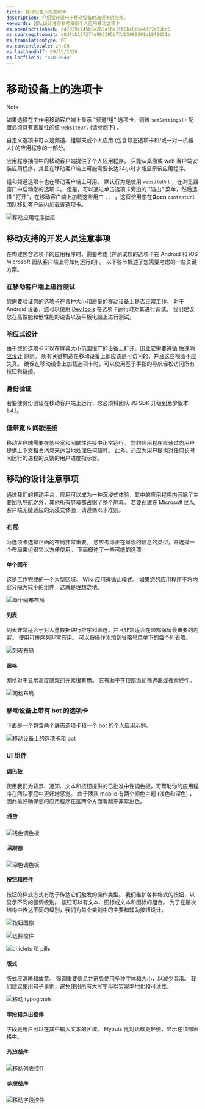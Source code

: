 ```yaml
---
title: 移动设备上的选项卡
description: 介绍设计适用于移动设备的选项卡的指南。
keywords: 团队设计准则参考框架个人应用移动选项卡
ms.openlocfilehash: d47039c245b8e262af6e1f60bc0c644dc7e65bd6
ms.sourcegitcommit: e8dfcb167274e996395b77d65999991a18f2051a
ms.translationtype: MT
ms.contentlocale: zh-CN
ms.lasthandoff: 09/15/2020
ms.locfileid: "47819044"
---
```

# <a name="tabs-on-mobile"></a>移动设备上的选项卡

> [!NOTE]
> 如果选择在工作组移动客户端上显示 "频道/组" 选项卡，则该 `setSettings()` 配置必须具有该属性的值 `websiteUrl` (请参阅下) 。

自定义选项卡可以是频道、组聊天或个人应用 (包含静态选项卡和/或一对一机器人) 的应用程序的一部分。

应用程序抽屉中的移动客户端提供了个人应用程序。 只能从桌面或 web 客户端安装应用程序，并且在移动客户端上可能需要长达24小时才能显示该应用程序。

组和频道选项卡也在移动客户端上可用。 默认行为是使用 `websiteUrl` ，在浏览器窗口中启动您的选项卡。 但是，可以通过单击选项卡旁边的 "溢出" 菜单，然后选择 "打开"，在移动客户端上加载这些用户 `...` ，这将使用您在**Open** `contentUrl` 团队移动客户端内加载该选项卡。

![移动应用程序抽屉](../../assets/images/personal-app-mobile.png)

## <a name="developer-considerations-for-mobile-support"></a>移动支持的开发人员注意事项

在构建包含选项卡的应用程序时，需要考虑 (并测试您的选项卡在 Android 和 iOS Microsoft 团队客户端上将如何运行的) 。 以下各节概述了您需要考虑的一些关键方案。

### <a name="testing-on-mobile-clients"></a>在移动客户端上进行测试

您需要验证您的选项卡在各种大小和质量的移动设备上是否正常工作。 对于 Android 设备，您可以使用 [DevTools](~/tabs/how-to/developer-tools.md) 在选项卡运行时对其进行调试。 我们建议您在高性能和低性能的设备以及平板电脑上进行测试。

### <a name="responsive-design"></a>响应式设计

由于您的选项卡可以在屏幕大小范围很广的设备上打开，因此它需要遵循 [快速响应设计](https://www.w3schools.com/html/html_responsive.asp) 原则。 所有关键构造在移动设备上都应该是可访问的，并且这些视图不应失真。 确保在移动设备上加载选项卡时，可以使用基于手指的导航轻松访问所有按钮和链接。

### <a name="authentication"></a>身份验证

若要使身份验证在移动客户端上运行，您必须将团队 JS SDK 升级到至少版本1.4.1。

### <a name="low-bandwidth--intermittent-connections"></a>低带宽 & 间歇连接

移动客户端需要在低带宽和间歇性连接中正常运行。 您的应用程序应通过向用户提供上下文相关消息来适当地处理任何超时。 此外，还应为用户提供对任何长时间运行的进程的反馈的用户进度指示器。

## <a name="design-considerations-for-mobile"></a>移动的设计注意事项

通过我们的移动平台，应用可以成为一种沉浸式体验，其中的应用程序内容除了主要团队导航之外，其他所有屏幕都占据了整个屏幕。 若要创建在 Microsoft 团队客户端无缝适应的沉浸式体验，请遵循以下准则。

### <a name="layouts"></a>布局

为选项卡选择正确的布局非常重要。 您应考虑正在呈现的信息的类型，并选择一个布局来组织它以方便使用。 下面概述了一些可能的选项。

#### <a name="single-canvas"></a>单个画布

这是工作完成的一个大型区域。 Wiki 应用遵循此模式。 如果您的应用程序不将内容分隔为较小的组件，这就是理想之地。

![单个画布布局](~/assets/images/mobile-single-canvas.png)

#### <a name="list"></a>列表

列表非常适合于对大量数据进行排序和筛选，并且非常适合在顶部保留最重要的内容。 使用可排序列非常有用。 可以将操作添加到省略号菜单下的每个列表项。

![列表布局](~/assets/images/mobile-list.png)

#### <a name="grid"></a>窗格

网格对于显示高度直观的元素很有用。 它有助于在顶部添加筛选器或搜索控件。

![网格布局](~/assets/images/mobile-grid.png)

### <a name="tabs-with-bots-on-mobile"></a>移动设备上带有 bot 的选项卡

下面是一个包含两个静态选项卡和一个 bot 的个人应用示例。

![移动设备上的选项卡和 bot](~/assets/images/mobile-tab-with-bot.png)

### <a name="ui-components"></a>UI 组件

#### <a name="color-palettes"></a>调色板

使用我们为背景、通知、文本和按钮提供的已批准中性调色板，可帮助你的应用程序在团队家庭中更好地感觉。 由于团队 mobile 有两个颜色主题 (浅色和深色) ，因此最好确保您的应用程序在这两个方面看起来非常出色。

##### <a name="light-color"></a>浅色

![浅色调色板](~/assets/images/light-color.png)

##### <a name="dark-color"></a>深颜色

![深色调色板](~/assets/images/dark-color.png)

#### <a name="buttons-and-controls"></a>按钮和控件

按钮的样式方式有助于传达它们触发的操作类型。 我们维护各种格式的按钮，以显示不同的强调级别。 按钮可以有文本、图标或文本和图标的组合。 为了在层次结构中传达不同的级别，我们为每个类别中的主要和辅助按钮设计。

![按钮图像](~/assets/images/buttons.png)

![选择控件](~/assets/images/selection-controls.png)

![chiclets 和 pills](~/assets/images/chiclets-and-pills.png)

#### <a name="typography"></a>版式

版式应清晰和故意。 强调重要信息并避免使用多种字体和大小，以减少混淆。 我们建议使用句子事例，避免使用所有大写字母以实现本地化和可读性。

![移动 typograph](~/assets/images/mobile-typography.png)

#### <a name="fields-and-flyouts"></a>字段和浮出控件

字段是用户可以在其中输入文本的区域。 Flyouts 比对话框更轻便，显示在顶部窗格中。

##### <a name="list-controls"></a>列出控件

![移动列表控件](~/assets/images/mobile-list-controls.png)

##### <a name="field-controls"></a>字段控件

![移动字段控件](~/assets/images/mobile-field-controls.png)
